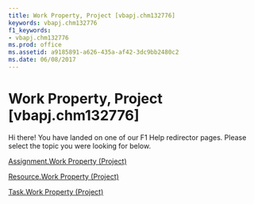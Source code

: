 ```yaml
---
title: Work Property, Project [vbapj.chm132776]
keywords: vbapj.chm132776
f1_keywords:
- vbapj.chm132776
ms.prod: office
ms.assetid: a9185891-a626-435a-af42-3dc9bb2480c2
ms.date: 06/08/2017
---
```



# Work Property, Project [vbapj.chm132776]

Hi there! You have landed on one of our F1 Help redirector pages. Please select the topic you were looking for below.

[Assignment.Work Property (Project)](http://msdn.microsoft.com/library/fe7b1700-2dc4-fcbb-a288-ef3e540319d4%28Office.15%29.aspx)

[Resource.Work Property (Project)](http://msdn.microsoft.com/library/3cb0de87-0396-9d9e-8cfa-4463ddd9daa1%28Office.15%29.aspx)

[Task.Work Property (Project)](http://msdn.microsoft.com/library/749a3472-f52a-3d37-742d-9967dde3464f%28Office.15%29.aspx)

